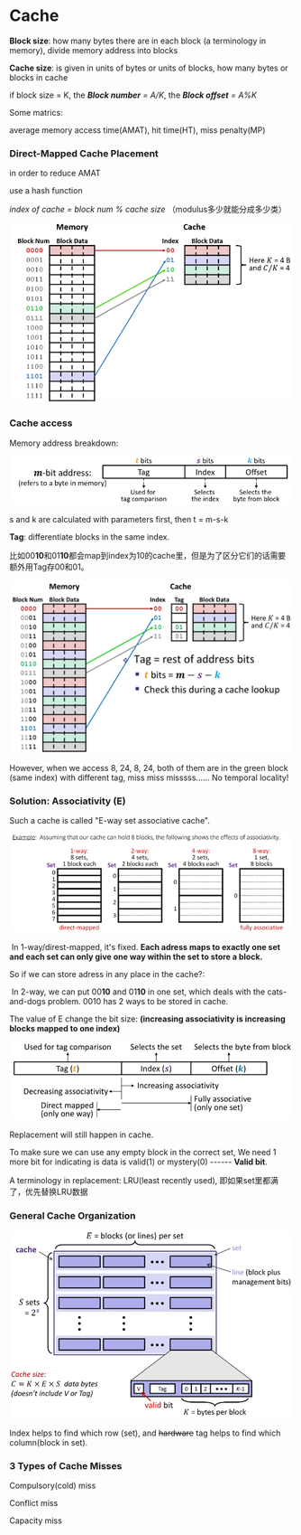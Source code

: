 # Cache

**Block size**: how many bytes there are in each block (a terminology in memory), divide memory address into blocks

**Cache size**: is given in units of bytes or units of blocks, how many bytes or blocks in cache

if block size = K, the ***Block number** = A/K*, the ***Block offset** = A%K*

Some matrics: 

average memory access time(AMAT), hit time(HT), miss penalty(MP)

### Direct-Mapped Cache Placement

in order to reduce AMAT

use a hash function

*index of cache = block num % cache size* （modulus多少就能分成多少类）

![image1](./1)

### Cache access

Memory address breakdown:

![image2](./2.png)

s and k are calculated with parameters first, then t = m-s-k

**Tag**: differentiate blocks in the same index.

​	比如00**10**和01**10**都会map到index为10的cache里，但是为了区分它们的话需要额外用Tag存00和01。

<img src="./3.png" alt="img3" style="zoom: 80%;" />

However, when we access 8, 24, 8, 24, both of them are in the green block (same index) with different tag, miss miss misssss...... No temporal locality!

### Solution: Associativity (E)

Such a cache is called "E-way set associative cache".

![img4](./4.png)

​	In 1-way/direst-mapped, it's fixed. **Each adress maps to exactly one set and each set can only give one way within the set to store a block.**

So if we can store adress in any place in the cache?:

​	In 2-way, we can put 00**10** and 01**10** in one set, which deals with the cats-and-dogs problem. 0010 has 2 ways to be stored in cache.

The value of E change the bit size: **(increasing associativity is increasing blocks mapped to one index)**

<img src="./5.png" alt="img5" style="zoom:67%;" />

Replacement will still happen in cache.

To make sure we can use any empty block in the correct set, We need 1 more bit for indicating is data is valid(1) or mystery(0) ------ **Valid bit**.

A terminology in replacement: LRU(least recently used), 即如果set里都满了，优先替换LRU数据

### **General Cache Organization**

![img6](./6.png)

Index helps to find which row (set), and ~~hardware~~ tag helps to find which column(block in set).

### 3 Types of Cache Misses

Compulsory(cold) miss

Conflict miss

Capacity miss





